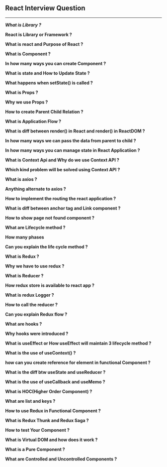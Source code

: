 ## React Interview Question

---

**<i>What is Library ?</i>**

**React is Library or Framework ?**

**What is react and Purpose of React ?**

**What is Component ?**

**In how many ways you can create Component ?**

**What is state and How to Update State ?**

**What happens when setState() is called ?**

**What is Props ?**

**Why we use Props ?**

**How to create Parent Child Relation ?**

**What is Application Flow ?**

**What is diff between render() in React and render() in ReactDOM ?**

**In how many ways we can pass the data from parent to child ?**

**In how many ways you can manage state in React Applicatiion ?**

**What is Context Api and Why do we use Context API ?**

**Which kind problem will be solved using Context API ?**

**What is axios ?**

**Anything alternate to axios ?**

**How to implement the routing the react application ?**

**What is diff between anchor tag and Link component ?**

**How to show page not found component ?**

**What are Lifecycle method ?**

**How many phases**

**Can you explain the life cycle method ?**

**What is Redux ?**

**Why we have to use redux ?**

**What is Reducer ?**

**How redux store is available to react app ?**

**What is redux Logger ?**

**How to call the reducer ?**

**Can you explain Redux flow ?**

**What are hooks ?**

**Why hooks were introduced ?**

**What is useEffect or How useEffect will maintain 3 lifecycle method ?**

**What is the use of useContext() ?**

**how can you create reference for element in functional Component ?**

**What is the diff btw useState and useReducer ?**

**What is the use of useCallback and useMemo ?**

**What is HOC(Higher Order Component) ?**

**What are list and keys ?**

**How to use Redux in Functional Component ?**

**What is Redux Thunk and Redux Saga ?**

**How to test Your Component ?**

**What is Virtual DOM and how does it work ?**

**What is a Pure Component ?**

**What are Controlled and Uncontrolled Components ?**
